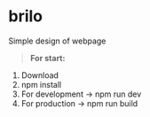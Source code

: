 # brilo
Simple design of webpage

> **For start:**

1. Download
2. npm install 
3. For development -> npm run dev
4. For production -> npm run build